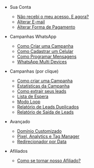 - Sua Conta
  - [Não recebi o meu acesso. E agora?](/docs/nao-recebi-meu-acesso-e-agora.md)
  - [Alterar E-mail](/docs/alterar-e-mail.md)
  - [Alterar Forma de Pagamento](/docs/alterar-forma-de-pagamento.md)
  
- Campanhas WhatsApp
  - [Como Criar uma Campanha](/docs/como-criar-campanhas-whatsapp.md)
  - [Como Cadastrar um Celular](/docs/como-adicionar-um-celular.md)
  - [Como Programar Mensagens](/docs/como-programar-mensagens-whatsapp.md)
  - [WhatsApp Multi Devices](/docs/como-acionar-multi-devices.md)

- Campanhas (por clique)
  - [Como criar uma Campanha](/docs/como-criar-uma-campanha.md)
  - [Estatísticas da Campanha](/docs/ver-estatisticas-campanha.md)
  - [Como extrair seus leads](/docs/extensao-redirect.md)
  - [Lista de Espera](/docs/lista-de-espera.md)
  - [Modo Loop](/docs/modo-loop.md)
  - [Relatório de Leads Duplicados](/docs/relatorio-leads-duplicados.md)
  - [Relatório de Saída de Leads](/docs/relatorio-saida-de-leads.md)

- Avançado
  - [Domínio Customizado](/docs/dominio-personalizado.md)
  - [Pixel, Analytics e Tag Manager](/docs/pixel-analytics-tagmanager.md)
  - [Redirecionador por Data](/docs/redirect-por-data.md)

- Afiliados
  - [Como se tornar nosso Afiliado?](/docs/como-se-tornar-afiliado.md)